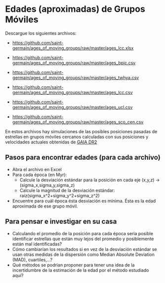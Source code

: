 # Edades (aproximadas) de Grupos Móviles 

Descargue los siguientes archivos:

- https://github.com/saint-germain/ages_of_moving_groups/raw/master/ages_lcc.xlsx

- https://github.com/saint-germain/ages_of_moving_groups/raw/master/ages_bpic.csv
- https://github.com/saint-germain/ages_of_moving_groups/raw/master/ages_twhya.csv
- https://github.com/saint-germain/ages_of_moving_groups/raw/master/ages_lcc.csv
- https://github.com/saint-germain/ages_of_moving_groups/raw/master/ages_ucl.csv
- https://github.com/saint-germain/ages_of_moving_groups/raw/master/ages_sco_cen.csv

En estos archivos hay simulaciones de las posibles posiciones pasadas de estrellas en grupos móviles cercanos calculadas con sus posiciones y velocidades actuales obtenidas de [GAIA DR2](https://es.wikipedia.org/wiki/Gaia_(sonda_espacial))

## Pasos para encontrar edades (para cada archivo)

- Abra el archivo en Excel
- Para cada época (en Myr):
  - Calcule la desviación estándar para la posición en cada eje (x,y,z) -> (sigma_x,sigma_y,sigma_z)
  - Calcule la magnitud de la desviación estándar: raiz(sigma_x^2+sigma_y^2+sigma_z^2)
- Encuentre para cuál época ésta desviación es mínima. Ésta es la edad aproximada de ese grupo móvil.

## Para pensar e investigar en su casa

- Calculando el promedio de la posición para cada época sería posible identificar estrellas que están muy lejos del promedio y posiblemente están mal identificadas?
- Cómo cambiarían los resultados si en vez de la desviación estándar se usan otras medidas de la dispersión como Median Absolute Deviation (MAD), cuartiles,...?
- Qué métodos se podrían proponer para tener una idea de la incertidumbre de la estimación de la edad por el método estudiado aquí?
